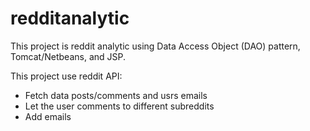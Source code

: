 # redditanalytic
This project is reddit analytic using Data Access Object (DAO) pattern, Tomcat/Netbeans, and JSP.

This project use reddit API: 

- Fetch data posts/comments and usrs emails 
- Let the user comments to different subreddits
- Add emails 
